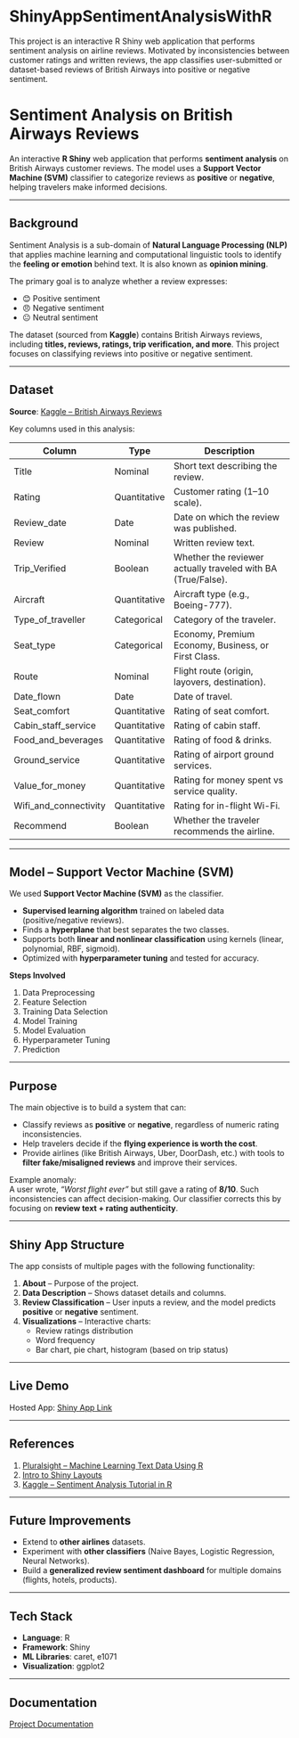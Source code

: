 # ShinyAppSentimentAnalysisWithR
This project is an interactive R Shiny web application that performs sentiment analysis on airline reviews. Motivated by inconsistencies between customer ratings and written reviews, the app classifies user-submitted or dataset-based reviews of British Airways into positive or negative sentiment.


# Sentiment Analysis on British Airways Reviews  

An interactive **R Shiny** web application that performs **sentiment analysis** on British Airways customer reviews. The model uses a **Support Vector Machine (SVM)** classifier to categorize reviews as **positive** or **negative**, helping travelers make informed decisions.  

---

## Background  

Sentiment Analysis is a sub-domain of **Natural Language Processing (NLP)** that applies machine learning and computational linguistic tools to identify the **feeling or emotion** behind text. It is also known as **opinion mining**.  

The primary goal is to analyze whether a review expresses:  
- 😊 Positive sentiment  
- 😠 Negative sentiment  
- 😐 Neutral sentiment  

The dataset (sourced from **Kaggle**) contains British Airways reviews, including **titles, reviews, ratings, trip verification, and more**. This project focuses on classifying reviews into positive or negative sentiment.  

---

##  Dataset  

**Source**: [Kaggle – British Airways Reviews](https://www.kaggle.com/)  

Key columns used in this analysis:  

| Column              | Type         | Description                                                                 |
|---------------------|--------------|-----------------------------------------------------------------------------|
| Title               | Nominal      | Short text describing the review.                                           |
| Rating              | Quantitative | Customer rating (1–10 scale).                                               |
| Review_date         | Date         | Date on which the review was published.                                     |
| Review              | Nominal      | Written review text.                                                        |
| Trip_Verified       | Boolean      | Whether the reviewer actually traveled with BA (True/False).                |
| Aircraft            | Quantitative | Aircraft type (e.g., Boeing-777).                                           |
| Type_of_traveller   | Categorical  | Category of the traveler.                                                   |
| Seat_type           | Categorical  | Economy, Premium Economy, Business, or First Class.                         |
| Route               | Nominal      | Flight route (origin, layovers, destination).                               |
| Date_flown          | Date         | Date of travel.                                                             |
| Seat_comfort        | Quantitative | Rating of seat comfort.                                                     |
| Cabin_staff_service | Quantitative | Rating of cabin staff.                                                      |
| Food_and_beverages  | Quantitative | Rating of food & drinks.                                                    |
| Ground_service      | Quantitative | Rating of airport ground services.                                          |
| Value_for_money     | Quantitative | Rating for money spent vs service quality.                                  |
| Wifi_and_connectivity | Quantitative | Rating for in-flight Wi-Fi.                                               |
| Recommend           | Boolean      | Whether the traveler recommends the airline.                                |

---

##  Model – Support Vector Machine (SVM)  

We used **Support Vector Machine (SVM)** as the classifier.  

- **Supervised learning algorithm** trained on labeled data (positive/negative reviews).  
- Finds a **hyperplane** that best separates the two classes.  
- Supports both **linear and nonlinear classification** using kernels (linear, polynomial, RBF, sigmoid).  
- Optimized with **hyperparameter tuning** and tested for accuracy.  

**Steps Involved**  
1. Data Preprocessing  
2. Feature Selection  
3. Training Data Selection  
4. Model Training  
5. Model Evaluation  
6. Hyperparameter Tuning  
7. Prediction  

---

## Purpose  

The main objective is to build a system that can:  

- Classify reviews as **positive** or **negative**, regardless of numeric rating inconsistencies.  
- Help travelers decide if the **flying experience is worth the cost**.  
- Provide airlines (like British Airways, Uber, DoorDash, etc.) with tools to **filter fake/misaligned reviews** and improve their services.  

Example anomaly:  
A user wrote, *“Worst flight ever”* but still gave a rating of **8/10**. Such inconsistencies can affect decision-making. Our classifier corrects this by focusing on **review text + rating authenticity**.  

---

## Shiny App Structure  

The app consists of multiple pages with the following functionality:  

1. **About** – Purpose of the project.  
2. **Data Description** – Shows dataset details and columns.  
3. **Review Classification** – User inputs a review, and the model predicts **positive** or **negative** sentiment.  
4. **Visualizations** – Interactive charts:  
   - Review ratings distribution  
   - Word frequency  
   - Bar chart, pie chart, histogram (based on trip status)  

---

## Live Demo  

 Hosted App: [Shiny App Link](https://kiritigb0784325.shinyapps.io/TermProject/)  

---

## References  

1. [Pluralsight – Machine Learning Text Data Using R](https://www.pluralsight.com/guides/machine-learning-text-data-using-r)  
2. [Intro to Shiny Layouts](https://www.bioinformatics.babraham.ac.uk/shiny/Intro_to_Shiny_course/examples/04.1_layouts/)  
3. [Kaggle – Sentiment Analysis Tutorial in R](https://www.kaggle.com/code/rtatman/tutorial-sentiment-analysis-in-r/notebook)  

---

## Future Improvements  

- Extend to **other airlines** datasets.  
- Experiment with **other classifiers** (Naive Bayes, Logistic Regression, Neural Networks).  
- Build a **generalized review sentiment dashboard** for multiple domains (flights, hotels, products).  

---

##  Tech Stack  

- **Language**: R  
- **Framework**: Shiny  
- **ML Libraries**: caret, e1071  
- **Visualization**: ggplot2  

---

## Documentation
[Project Documentation](https://docs.google.com/document/d/1WPrZn-2k77Cy9NKoktPjpAAx1atetotBH9tsRoT06LI/edit?usp=sharing)
